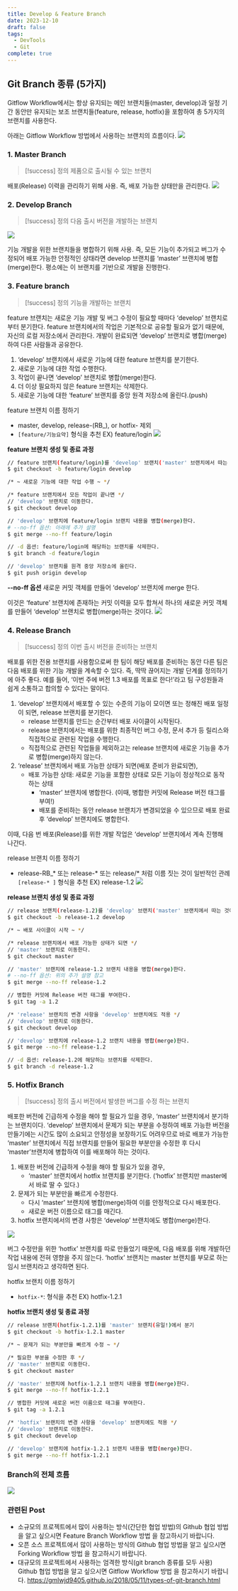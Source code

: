 ```yaml
---
title: Develop & Feature Branch
date: 2023-12-10
draft: false
tags:
  - DevTools
  - Git
complete: true
---
```

## Git Branch 종류 (5가지)
Gitflow Workflow에서는 항상 유지되는 메인 브랜치들(master, develop)과 일정 기간 동안만 유지되는 보조 브랜치들(feature, release, hotfix)을 포함하여 총 5가지의 브랜치를 사용한다.

아래는 Gitflow Workflow 방법에서 사용하는 브랜치의 흐름이다.
![](https://i.imgur.com/I9kSXCG.png)


### 1. Master Branch
> [!success] 정의
제품으로 출시될 수 있는 브랜치

배포(Release) 이력을 관리하기 위해 사용. 즉, 배포 가능한 상태만을 관리한다.
![](https://i.imgur.com/kxIZVA8.png)


### 2. Develop Branch
> [!success] 정의
> 다음 출시 버전을 개발하는 브랜치

![](https://i.imgur.com/cY0kWni.png)

기능 개발을 위한 브랜치들을 병합하기 위해 사용. 즉, 모든 기능이 추가되고 버그가 수정되어 배포 가능한 안정적인 상태라면 develop 브랜치를 ‘master’ 브랜치에 병합(merge)한다.
평소에는 이 브랜치를 기반으로 개발을 진행한다.

### 3. Feature branch
> [!success] 정의
> 기능을 개발하는 브랜치

feature 브랜치는 새로운 기능 개발 및 버그 수정이 필요할 때마다 ‘develop’ 브랜치로부터 분기한다. feature 브랜치에서의 작업은 기본적으로 공유할 필요가 없기 때문에, 자신의 로컬 저장소에서 관리한다.
개발이 완료되면 ‘develop’ 브랜치로 병합(merge)하여 다른 사람들과 공유한다.

1. ‘develop’ 브랜치에서 새로운 기능에 대한 feature 브랜치를 분기한다.
2. 새로운 기능에 대한 작업 수행한다.
3. 작업이 끝나면 ‘develop’ 브랜치로 병합(merge)한다.
4. 더 이상 필요하지 않은 feature 브랜치는 삭제한다.
5. 새로운 기능에 대한 ‘feature’ 브랜치를 중앙 원격 저장소에 올린다.(push)

feature 브랜치 이름 정하기
- master, develop, release-(RB_), or hotfix- 제외
- `[feature/기능요약]` 형식을 추천 EX) feature/login
![](https://i.imgur.com/phlsHkD.png)


**feature 브랜치 생성 및 종료 과정**
```sh
// feature 브랜치(feature/login)를 'develop' 브랜치('master' 브랜치에서 따는 것이 아니다!)에서 분기
$ git checkout -b feature/login develop

/* ~ 새로운 기능에 대한 작업 수행 ~ */

/* feature 브랜치에서 모든 작업이 끝나면 */
// 'develop' 브랜치로 이동한다.
$ git checkout develop

// 'develop' 브랜치에 feature/login 브랜치 내용을 병합(merge)한다.
# --no-ff 옵션: 아래에 추가 설명
$ git merge --no-ff feature/login

// -d 옵션: feature/login에 해당하는 브랜치를 삭제한다.
$ git branch -d feature/login

// 'develop' 브랜치를 원격 중앙 저장소에 올린다.
$ git push origin develop
```

**--no-ff 옵션**
새로운 커밋 객체를 만들어 ‘develop’ 브랜치에 merge 한다.

이것은 ‘feature’ 브랜치에 존재하는 커밋 이력을 모두 합쳐서 하나의 새로운 커밋 객체를 만들어 ‘develop’ 브랜치로 병합(merge)하는 것이다.
![](https://i.imgur.com/PF5xNlp.png)

### 4. Release Branch
> [!success] 정의
> 이번 출시 버전을 준비하는 브랜치

배포를 위한 전용 브랜치를 사용함으로써 한 팀이 해당 배포를 준비하는 동안 다른 팀은 다음 배포를 위한 기능 개발을 계속할 수 있다. 즉, 딱딱 끊어지는 개발 단계를 정의하기에 아주 좋다.
예를 들어, ‘이번 주에 버전 1.3 배포를 목표로 한다!’라고 팀 구성원들과 쉽게 소통하고 합의할 수 있다는 말이다.

1. ‘develop’ 브랜치에서 배포할 수 있는 수준의 기능이 모이면 또는 정해진 배포 일정이 되면, release 브랜치를 분기한다.
	- release 브랜치를 만드는 순간부터 배포 사이클이 시작된다.
	- release 브랜치에서는 배포를 위한 최종적인 버그 수정, 문서 추가 등 릴리스와 직접적으로 관련된 작업을 수행한다.
	- 직접적으로 관련된 작업들을 제외하고는 release 브랜치에 새로운 기능을 추가로 병합(merge)하지 않는다.
2.  ‘release’ 브랜치에서 배포 가능한 상태가 되면(배포 준비가 완료되면),
	- 배포 가능한 상태: 새로운 기능을 포함한 상태로 모든 기능이 정상적으로 동작 하는 상태
		- ‘master’ 브랜치에 병합한다. (이때, 병합한 커밋에 Release 버전 태그를 부여!)
		- 배포를 준비하는 동안 release 브랜치가 변경되었을 수 있으므로 배포 완료 후 ‘develop’ 브랜치에도 병합한다.

이때, 다음 번 배포(Release)를 위한 개발 작업은 ‘develop’ 브랜치에서 계속 진행해 나간다.

release 브랜치 이름 정하기
- release-RB_* 또는 release-* 또는 release/* 처럼 이름 짓는 것이 일반적인 관례
`[release-* ]` 형식을 추천 EX) release-1.2
![](https://i.imgur.com/v1JiNHH.png)



**release 브랜치 생성 및 종료 과정**
```sh
// release 브랜치(release-1.2)를 'develop' 브랜치('master' 브랜치에서 따는 것이 아니다!)에서 분기
$ git checkout -b release-1.2 develop

/* ~ 배포 사이클이 시작 ~ */

/* release 브랜치에서 배포 가능한 상태가 되면 */
// 'master' 브랜치로 이동한다.
$ git checkout master

// 'master' 브랜치에 release-1.2 브랜치 내용을 병합(merge)한다.
# --no-ff 옵션: 위의 추가 설명 참고
$ git merge --no-ff release-1.2

// 병합한 커밋에 Release 버전 태그를 부여한다.
$ git tag -a 1.2

/* 'release' 브랜치의 변경 사항을 'develop' 브랜치에도 적용 */
// 'develop' 브랜치로 이동한다.
$ git checkout develop

// 'develop' 브랜치에 release-1.2 브랜치 내용을 병합(merge)한다.
$ git merge --no-ff release-1.2

// -d 옵션: release-1.2에 해당하는 브랜치를 삭제한다.
$ git branch -d release-1.2
```

### 5. Hotfix Branch

> [!success] 정의
> 출시 버전에서 발생한 버그를 수정 하는 브랜치

배포한 버전에 긴급하게 수정을 해야 할 필요가 있을 경우, ‘master’ 브랜치에서 분기하는 브랜치이다. ‘develop’ 브랜치에서 문제가 되는 부분을 수정하여 배포 가능한 버전을 만들기에는 시간도 많이 소요되고 안정성을 보장하기도 어려우므로 바로 배포가 가능한 ‘master’ 브랜치에서 직접 브랜치를 만들어 필요한 부분만을 수정한 후 다시 ‘master’브랜치에 병합하여 이를 배포해야 하는 것이다.

1. 배포한 버전에 긴급하게 수정을 해야 할 필요가 있을 경우,
	- ‘master’ 브랜치에서 hotfix 브랜치를 분기한다. (‘hotfix’ 브랜치만 master에서 바로 딸 수 있다.)
2. 문제가 되는 부분만을 빠르게 수정한다.
	- 다시 ‘master’ 브랜치에 병합(merge)하여 이를 안정적으로 다시 배포한다.
	- 새로운 버전 이름으로 태그를 매긴다.
3. hotfix 브랜치에서의 변경 사항은 ‘develop’ 브랜치에도 병합(merge)한다.

![](https://i.imgur.com/1D71O68.png)


버그 수정만을 위한 ‘hotfix’ 브랜치를 따로 만들었기 때문에, 다음 배포를 위해 개발하던 작업 내용에 전혀 영향을 주지 않는다. ‘hotfix’ 브랜치는 master 브랜치를 부모로 하는 임시 브랜치라고 생각하면 된다.

hotfix 브랜치 이름 정하기
- `hotfix-*`:  형식을 추천 EX) hotfix-1.2.1

**hotfix 브랜치 생성 및 종료 과정**
```sh
// release 브랜치(hotfix-1.2.1)를 'master' 브랜치(유일!)에서 분기
$ git checkout -b hotfix-1.2.1 master

/* ~ 문제가 되는 부분만을 빠르게 수정 ~ */

/* 필요한 부분을 수정한 후 */
// 'master' 브랜치로 이동한다.
$ git checkout master

// 'master' 브랜치에 hotfix-1.2.1 브랜치 내용을 병합(merge)한다.
$ git merge --no-ff hotfix-1.2.1

// 병합한 커밋에 새로운 버전 이름으로 태그를 부여한다.
$ git tag -a 1.2.1

/* 'hotfix' 브랜치의 변경 사항을 'develop' 브랜치에도 적용 */
// 'develop' 브랜치로 이동한다.
$ git checkout develop

// 'develop' 브랜치에 hotfix-1.2.1 브랜치 내용을 병합(merge)한다.
$ git merge --no-ff hotfix-1.2.1
```

### Branch의 전체 흐름
![](https://i.imgur.com/xHv6FAz.png)


### 관련된 Post
- 소규모의 프로젝트에서 많이 사용하는 방식(간단한 협업 방법)의 Github 협업 방법을 알고 싶으시면 Feature Branch Workflow 방법 을 참고하시기 바랍니다.
- 오픈 소스 프로젝트에서 많이 사용하는 방식의 Github 협업 방법을 알고 싶으시면 Forking Workflow 방법 을 참고하시기 바랍니다.
- 대규모의 프로젝트에서 사용하는 엄격한 방식(git branch 종류를 모두 사용) Github 협업 방법을 알고 싶으시면 Gitflow Workflow 방법 을 참고하시기 바랍니다.
https://gmlwjd9405.github.io/2018/05/11/types-of-git-branch.html